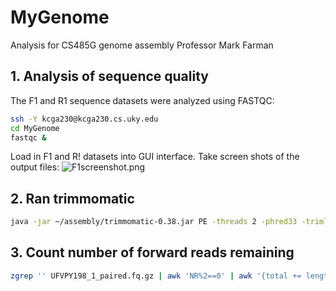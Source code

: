 # MyGenome
Analysis for CS485G genome assembly
Professor Mark Farman

## 1. Analysis of sequence quality
The F1 and R1 sequence datasets were analyzed using FASTQC:
```bash
ssh -Y kcga230@kcga230.cs.uky.edu
cd MyGenome
fastqc &
```
Load in F1 and R! datasets into GUI interface.
Take screen shots of the output files:
![F1screenshot.png](/data/F1screenshot.png)

## 2. Ran trimmomatic
```bash
java -jar ~/assembly/trimmomatic-0.38.jar PE -threads 2 -phred33 -trimlog UFVPY198_errorlog.txt UFVPY198_1.fq.gz UFVPY198_2.fq.gz UFVPY198_1_paired.fq.gz UFVPY198_1_unpaired.fq.gz UFVPY198_2_paired.fq.gz UFVPY198_2_unpaired.fq.gz SLIDINGWINDOW:20:20 MINLEN:120
```

## 3. Count number of forward reads remaining
```bash
zgrep '' UFVPY198_1_paired.fq.gz | awk 'NR%2==0' | awk '{total += length($0)} END {print total/2}'
```
